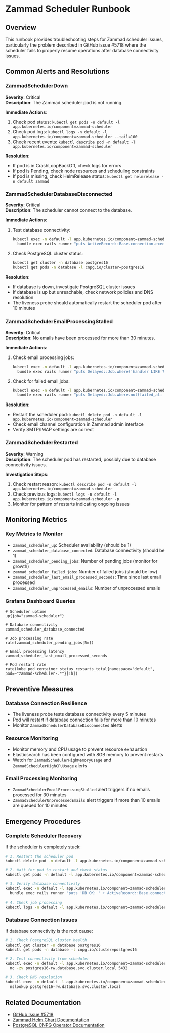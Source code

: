 # Zammad Scheduler Runbook

## Overview
This runbook provides troubleshooting steps for Zammad scheduler issues, particularly the problem described in GitHub issue #5718 where the scheduler fails to properly resume operations after database connectivity issues.

## Common Alerts and Resolutions

### ZammadSchedulerDown
**Severity**: Critical  
**Description**: The Zammad scheduler pod is not running.

**Immediate Actions**:
1. Check pod status: `kubectl get pods -n default -l app.kubernetes.io/component=zammad-scheduler`
2. Check pod logs: `kubectl logs -n default -l app.kubernetes.io/component=zammad-scheduler --tail=100`
3. Check recent events: `kubectl describe pod -n default -l app.kubernetes.io/component=zammad-scheduler`

**Resolution**:
- If pod is in CrashLoopBackOff, check logs for errors
- If pod is Pending, check node resources and scheduling constraints
- If pod is missing, check HelmRelease status: `kubectl get helmrelease -n default zammad`

### ZammadSchedulerDatabaseDisconnected
**Severity**: Critical  
**Description**: The scheduler cannot connect to the database.

**Immediate Actions**:
1. Test database connectivity: 
   ```bash
   kubectl exec -n default -l app.kubernetes.io/component=zammad-scheduler -- \
     bundle exec rails runner "puts ActiveRecord::Base.connection.execute('SELECT 1')"
   ```
2. Check PostgreSQL cluster status:
   ```bash
   kubectl get cluster -n database postgres16
   kubectl get pods -n database -l cnpg.io/cluster=postgres16
   ```

**Resolution**:
- If database is down, investigate PostgreSQL cluster issues
- If database is up but unreachable, check network policies and DNS resolution
- The liveness probe should automatically restart the scheduler pod after 10 minutes

### ZammadSchedulerEmailProcessingStalled
**Severity**: Critical  
**Description**: No emails have been processed for more than 30 minutes.

**Immediate Actions**:
1. Check email processing jobs:
   ```bash
   kubectl exec -n default -l app.kubernetes.io/component=zammad-scheduler -- \
     bundle exec rails runner "puts Delayed::Job.where('handler LIKE ?', '%Channel::EmailParser%').count"
   ```
2. Check for failed email jobs:
   ```bash
   kubectl exec -n default -l app.kubernetes.io/component=zammad-scheduler -- \
     bundle exec rails runner "puts Delayed::Job.where.not(failed_at: nil).where('handler LIKE ?', '%Channel::EmailParser%').count"
   ```

**Resolution**:
- Restart the scheduler pod: `kubectl delete pod -n default -l app.kubernetes.io/component=zammad-scheduler`
- Check email channel configuration in Zammad admin interface
- Verify SMTP/IMAP settings are correct

### ZammadSchedulerRestarted
**Severity**: Warning  
**Description**: The scheduler pod has restarted, possibly due to database connectivity issues.

**Investigation Steps**:
1. Check restart reason: `kubectl describe pod -n default -l app.kubernetes.io/component=zammad-scheduler`
2. Check previous logs: `kubectl logs -n default -l app.kubernetes.io/component=zammad-scheduler -p`
3. Monitor for pattern of restarts indicating ongoing issues

## Monitoring Metrics

### Key Metrics to Monitor
- `zammad_scheduler_up`: Scheduler availability (should be 1)
- `zammad_scheduler_database_connected`: Database connectivity (should be 1)
- `zammad_scheduler_pending_jobs`: Number of pending jobs (monitor for growth)
- `zammad_scheduler_failed_jobs`: Number of failed jobs (should be low)
- `zammad_scheduler_last_email_processed_seconds`: Time since last email processed
- `zammad_scheduler_unprocessed_emails`: Number of unprocessed emails

### Grafana Dashboard Queries
```promql
# Scheduler uptime
up{job="zammad-scheduler"}

# Database connectivity
zammad_scheduler_database_connected

# Job processing rate
rate(zammad_scheduler_pending_jobs[5m])

# Email processing latency
zammad_scheduler_last_email_processed_seconds

# Pod restart rate
rate(kube_pod_container_status_restarts_total{namespace="default", pod=~"zammad-scheduler-.*"}[1h])
```

## Preventive Measures

### Database Connection Resilience
- The liveness probe tests database connectivity every 5 minutes
- Pod will restart if database connection fails for more than 10 minutes
- Monitor `ZammadSchedulerDatabaseDisconnected` alerts

### Resource Monitoring
- Monitor memory and CPU usage to prevent resource exhaustion
- Elasticsearch has been configured with 8GB memory to prevent restarts
- Watch for `ZammadSchedulerHighMemoryUsage` and `ZammadSchedulerHighCPUUsage` alerts

### Email Processing Monitoring
- `ZammadSchedulerEmailProcessingStalled` alert triggers if no emails processed for 30 minutes
- `ZammadSchedulerUnprocessedEmails` alert triggers if more than 10 emails are queued for 10 minutes

## Emergency Procedures

### Complete Scheduler Recovery
If the scheduler is completely stuck:
```bash
# 1. Restart the scheduler pod
kubectl delete pod -n default -l app.kubernetes.io/component=zammad-scheduler

# 2. Wait for pod to restart and check status
kubectl get pods -n default -l app.kubernetes.io/component=zammad-scheduler -w

# 3. Verify database connectivity
kubectl exec -n default -l app.kubernetes.io/component=zammad-scheduler -- \
  bundle exec rails runner "puts 'DB OK: ' + ActiveRecord::Base.connection.execute('SELECT version()').first['version']"

# 4. Check job processing
kubectl logs -n default -l app.kubernetes.io/component=zammad-scheduler --tail=50
```

### Database Connection Issues
If database connectivity is the root cause:
```bash
# 1. Check PostgreSQL cluster health
kubectl get cluster -n database postgres16
kubectl get pods -n database -l cnpg.io/cluster=postgres16

# 2. Test connectivity from scheduler
kubectl exec -n default -l app.kubernetes.io/component=zammad-scheduler -- \
  nc -zv postgres16-rw.database.svc.cluster.local 5432

# 3. Check DNS resolution
kubectl exec -n default -l app.kubernetes.io/component=zammad-scheduler -- \
  nslookup postgres16-rw.database.svc.cluster.local
```

## Related Documentation
- [GitHub Issue #5718](https://github.com/zammad/zammad/issues/5718)
- [Zammad Helm Chart Documentation](https://github.com/zammad/zammad-helm)
- [PostgreSQL CNPG Operator Documentation](https://cloudnative-pg.io/documentation/)
